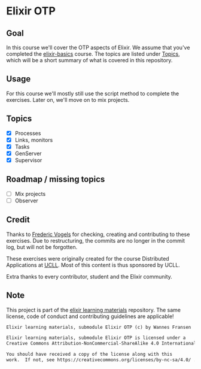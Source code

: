 # Elixir OTP

## Goal

In this course we'll cover the OTP aspects of Elixir. We assume that you've completed the [elixir-basics](https://github.com/WannesFransen1994/elixir-basics) course. The topics are listed under [Topics](#topics), which will be a short summary of what is covered in this repository.

## Usage

For this course we'll mostly still use the script method to complete the exercises. Later on, we'll move on to mix projects.

## Topics

- [X] Processes
- [X] Links, monitors
- [X] Tasks
- [X] GenServer
- [X] Supervisor

## Roadmap / missing topics

- [ ] Mix projects
- [ ] Observer

## Credit

Thanks to [Frederic Vogels](https://github.com/fvogels) for checking, creating and contributing to these exercises. Due to restructuring, the commits are no longer in the commit log, but will not be forgotten.

These exercises were originally created for the course Distributed Applications at [UCLL](https://www.ucll.be/). Most of this content is thus sponsored by UCLL.

Extra thanks to every contributor, student and the Elixir community.

## Note

This project is part of the [elixir learning materials](https://github.com/WannesFransen1994/elixir-learning-materials) repository. The same license, code of conduct and contributing guidelines are applicable!

```txt
Elixir learning materials, submodule Elixir OTP (c) by Wannes Fransen

Elixir learning materials, submodule Elixir OTP is licensed under a
Creative Commons Attribution-NonCommercial-ShareAlike 4.0 International (CC BY-NC-SA 4.0).

You should have received a copy of the license along with this
work.  If not, see https://creativecommons.org/licenses/by-nc-sa/4.0/ .
```
